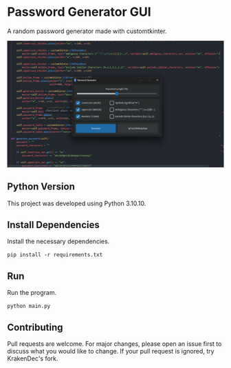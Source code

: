 # Password Generator GUI

A random password generator made with customtkinter.

![password_generator_gui.png](README.assets/password_generator_gui.png)

## Python Version

This project was developed using Python 3.10.10.

## Install Dependencies

Install the necessary dependencies.

```text
pip install -r requirements.txt
```

## Run

Run the program.

```text
python main.py
```

## Contributing

Pull requests are welcome. For major changes, please open an issue first to discuss what you would like to change. If your pull request is ignored, try KrakenDec's fork.